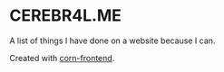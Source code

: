 # CEREBR4L.ME

A list of things I have done on a website because I can.

Created with [corn-frontend](https://github.com/CEREBR4L/corn-frontend).
